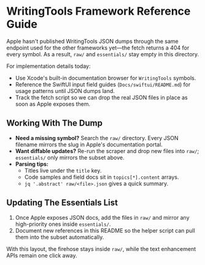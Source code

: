 # WritingTools Framework Reference Guide

Apple hasn't published WritingTools JSON dumps through the same endpoint used for the other frameworks yet—the fetch returns a 404 for every symbol. As a result, `raw/` and `essentials/` stay empty in this directory.

For implementation details today:

- Use Xcode's built-in documentation browser for `WritingTools` symbols.
- Reference the SwiftUI input field guides (`Docs/swiftui/README.md`) for usage patterns until JSON dumps land.
- Track the fetch script so we can drop the real JSON files in place as soon as Apple exposes them.

## Working With The Dump

- **Need a missing symbol?** Search the `raw/` directory. Every JSON filename mirrors the slug in Apple's documentation portal.
- **Want diffable updates?** Re-run the scraper and drop new files into `raw/`; `essentials/` only mirrors the subset above.
- **Parsing tips:**
  - Titles live under the `title` key.
  - Code samples and field docs sit in `topics[*].content` arrays.
  - `jq '.abstract' raw/<file>.json` gives a quick summary.

## Updating The Essentials List

1. Once Apple exposes JSON docs, add the files in `raw/` and mirror any high-priority ones inside `essentials/`.
2. Document new references in this README so the helper script can pull them into the subset automatically.

With this layout, the firehose stays inside `raw/`, while the text enhancement APIs remain one click away.
